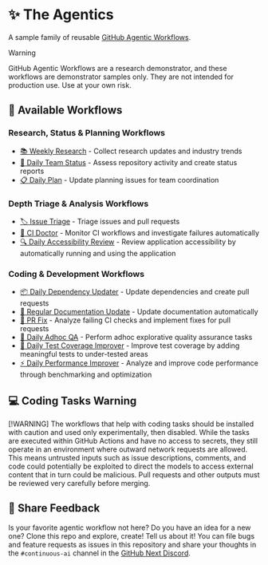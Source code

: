 # ✨ The Agentics

A sample family of reusable [GitHub Agentic Workflows](https://github.com/githubnext/gh-aw?tab=readme-ov-file).

> [!WARNING]
> GitHub Agentic Workflows are a research demonstrator, and these workflows are demonstrator samples only. They are not intended for production use. Use at your own risk.

## 📂 Available Workflows

### Research, Status & Planning Workflows
- [📚 Weekly Research](docs/weekly-research.md) - Collect research updates and industry trends
- [👥 Daily Team Status](docs/daily-team-status.md) - Assess repository activity and create status reports
- [📋 Daily Plan](docs/daily-plan.md) - Update planning issues for team coordination

### Depth Triage & Analysis Workflows
- [🏷️ Issue Triage](docs/issue-triage.md) - Triage issues and pull requests
- [🏥 CI Doctor](docs/ci-doctor.md) - Monitor CI workflows and investigate failures automatically
- [🔍 Daily Accessibility Review](docs/daily-accessibility-review.md) - Review application accessibility by automatically running and using the application

### Coding & Development Workflows
- [📦 Daily Dependency Updater](docs/daily-dependency-updates.md) - Update dependencies and create pull requests
- [📖 Regular Documentation Update](docs/update-docs.md) - Update documentation automatically
- [🏥 PR Fix](docs/pr-fix.md) - Analyze failing CI checks and implement fixes for pull requests
- [🔎 Daily Adhoc QA](docs/daily-qa.md) - Perform adhoc explorative quality assurance tasks
- [🧪 Daily Test Coverage Improver](docs/daily-test-improver.md) - Improve test coverage by adding meaningful tests to under-tested areas
- [⚡ Daily Performance Improver](docs/daily-perf-improver.md) - Analyze and improve code performance through benchmarking and optimization

## 💻 Coding Tasks Warning

[!WARNING] The workflows that help with coding tasks should be installed with caution and used only experimentally, then disabled. While the tasks are executed within GitHub Actions and have no access to secrets, they still operate in an environment where outward network requests are allowed. This means untrusted inputs such as issue descriptions, comments, and code could potentially be exploited to direct the models to access external content that in turn could be malicious. Pull requests and other outputs must be reviewed very carefully before merging.

## 💬 Share Feedback

Is your favorite agentic workflow not here? Do you have an idea for a new one? Clone this repo and explore, create! Tell us about it! You can file bugs and feature requests as issues in this repository and share your thoughts in the `#continuous-ai` channel in the [GitHub Next Discord](https://gh.io/next-discord).

